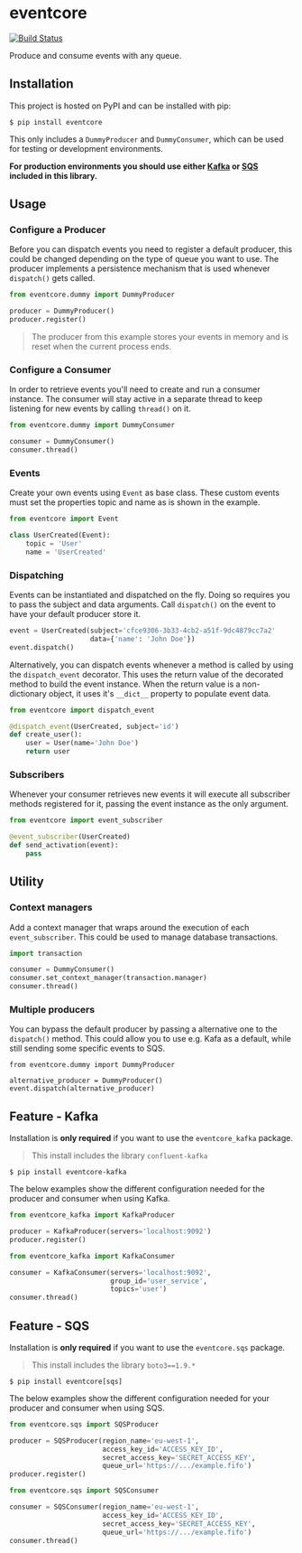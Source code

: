 # eventcore

[![Build Status](https://travis-ci.com/maikelboogerd/eventcore.svg?branch=master)](https://travis-ci.com/maikelboogerd/eventcore)

Produce and consume events with any queue.

## Installation

This project is hosted on PyPI and can be installed with pip:

```
$ pip install eventcore
```

This only includes a `DummyProducer` and `DummyConsumer`, which can be used for testing or development environments.

**For production environments you should use either [Kafka](#feature-kafka) or [SQS](#feature-sqs) included in this library.**

## Usage

### Configure a Producer

Before you can dispatch events you need to register a default producer, this could be changed depending on the type of queue you want to use. The producer implements a persistence mechanism that is used whenever `dispatch()` gets called.

```python
from eventcore.dummy import DummyProducer

producer = DummyProducer()
producer.register()
```

> The producer from this example stores your events in memory and is reset when the current process ends.

### Configure a Consumer

In order to retrieve events you'll need to create and run a consumer instance. The consumer will stay active in a separate thread to keep listening for new events by calling `thread()` on it.

```python
from eventcore.dummy import DummyConsumer

consumer = DummyConsumer()
consumer.thread()
```

### Events

Create your own events using `Event` as base class. These custom events must set the properties topic and name as is shown in the example.

```python
from eventcore import Event

class UserCreated(Event):
    topic = 'User'
    name = 'UserCreated'
```

### Dispatching

Events can be instantiated and dispatched on the fly. Doing so requires you to pass the subject and data arguments. Call `dispatch()` on the event to have your default producer store it.

```python
event = UserCreated(subject='cfce9306-3b33-4cb2-a51f-9dc4879cc7a2'
                    data={'name': 'John Doe'})
event.dispatch()
```

Alternatively, you can dispatch events whenever a method is called by using the `dispatch_event` decorator. This uses the return value of the decorated method to build the event instance. When the return value is a non-dictionary object, it uses it's `__dict__` property to populate event data.

```python
from eventcore import dispatch_event

@dispatch_event(UserCreated, subject='id')
def create_user():
    user = User(name='John Doe')
    return user
```

### Subscribers

Whenever your consumer retrieves new events it will execute all subscriber methods registered for it, passing the event instance as the only argument.

```python
from eventcore import event_subscriber

@event_subscriber(UserCreated)
def send_activation(event):
    pass
```

## Utility

### Context managers

Add a context manager that wraps around the execution of each `event_subscriber`. This could be used to manage database transactions.

```python
import transaction

consumer = DummyConsumer()
consumer.set_context_manager(transaction.manager)
consumer.thread()
```

### Multiple producers

You can bypass the default producer by passing a alternative one to the `dispatch()` method. This could allow you to use e.g. Kafa as a default, while still sending some specific events to SQS.

```
from eventcore.dummy import DummyProducer

alternative_producer = DummyProducer()
event.dispatch(alternative_producer)
```

## Feature - Kafka

Installation is **only required** if you want to use the `eventcore_kafka` package.

> This install includes the library `confluent-kafka`

```
$ pip install eventcore-kafka
```

The below examples show the different configuration needed for the producer and consumer when using Kafka.

```python
from eventcore_kafka import KafkaProducer

producer = KafkaProducer(servers='localhost:9092')
producer.register()
```

```python
from eventcore_kafka import KafkaConsumer

consumer = KafkaConsumer(servers='localhost:9092',
                         group_id='user_service',
                         topics='user')
consumer.thread()
```

## Feature - SQS

Installation is **only required** if you want to use the `eventcore.sqs` package.

> This install includes the library `boto3==1.9.*`

```
$ pip install eventcore[sqs]
```

The below examples show the different configuration needed for your producer and consumer when using SQS.

```python
from eventcore.sqs import SQSProducer

producer = SQSProducer(region_name='eu-west-1',
                       access_key_id='ACCESS_KEY_ID',
                       secret_access_key='SECRET_ACCESS_KEY',
                       queue_url='https://.../example.fifo')
producer.register()
```

```python
from eventcore.sqs import SQSConsumer

consumer = SQSConsumer(region_name='eu-west-1',
                       access_key_id='ACCESS_KEY_ID',
                       secret_access_key='SECRET_ACCESS_KEY',
                       queue_url='https://.../example.fifo')
consumer.thread()
```
